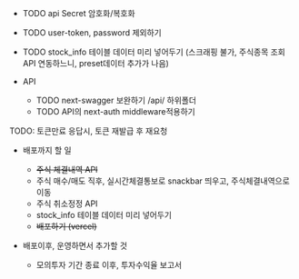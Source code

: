 - TODO api Secret 암호화/복호화
- TODO user-token, password 제외하기

- TODO stock_info 테이블 데이터 미리 넣어두기 (스크래핑 불가, 주식종목 조회API 연동하느니, preset데이터 추가가 나음)

- API
  - TODO next-swagger 보완하기 /api/ 하위폴더
  - TODO API의 next-auth middleware적용하기

TODO: 토큰만료 응답시, 토큰 재발급 후 재요청

- 배포까지 할 일

  - ~~주식 체결내역 API~~
  - 주식 매수/매도 직후, 실시간체결통보로 snackbar 띄우고, 주식체결내역으로 이동
  - 주식 취소정정 API
  - stock_info 테이블 데이터 미리 넣어두기
  - ~~배포하기 (vercel)~~

- 배포이후, 운영하면서 추가할 것
  - 모의투자 기간 종료 이후, 투자수익율 보고서
